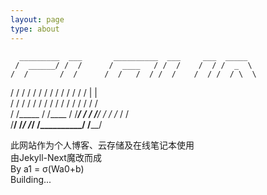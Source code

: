 ```yaml
---
layout: page
type: about
---
```


  
      _________  ___       __________  ___     ___  _____  
     /  ______/ /  /      /  ____   / /  /    /  / /  _  \  
    /  /       /  /      /  /   /  / /  /    /  / /  / \  \  
   /  /       /  /      /  /   /  / /  /    /  / /  /  |  |  
  /  /       /  /      /  /   /  / /  /    /  / /  /  /  /  
 /  /_____  /  /____  /  /___/  / /  /____/  / /  /_ /  /  
/________/ /_______/ /_________/ /__________/ /________/  

  
此网站作为个人博客、云存储及在线笔记本使用  
由Jekyll-Next魔改而成  
By a1 = σ(Wa0+b)  
Building...
